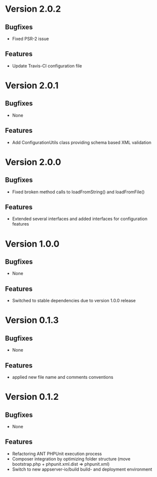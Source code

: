 # Version 2.0.2

## Bugfixes

* Fixed PSR-2 issue

## Features

* Update Travis-CI configuration file

# Version 2.0.1

## Bugfixes

* None

## Features

* Add ConfigurationUtils class providing schema based XML validation

# Version 2.0.0

## Bugfixes

* Fixed broken method calls to loadFromString() and loadFromFile()

## Features

* Extended several interfaces and added interfaces for configuration features

# Version 1.0.0

## Bugfixes

* None

## Features

* Switched to stable dependencies due to version 1.0.0 release

# Version 0.1.3

## Bugfixes

* None

## Features

* applied new file name and comments conventions

# Version 0.1.2

## Bugfixes

* None

## Features

* Refactoring ANT PHPUnit execution process
* Composer integration by optimizing folder structure (move bootstrap.php + phpunit.xml.dist => phpunit.xml)
* Switch to new appserver-io/build build- and deployment environment
